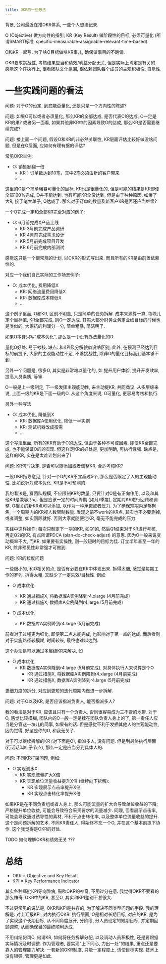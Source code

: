 ```yaml
---
title: OKR的一些想法
---
```


背景, 公司最近在推OKR体系, 一些个人想法记录.

O (Objective) 做方向性的指引; KR (Key Result) 做阶段性的目标, 必须可量化 (所谓SMART标准, specific-measurable-assignable-relevant-time-based).

O和KR一起写, 为了啥O目标做啥KR事儿, 确保做事目的不跑偏.

OKR要求挑战性, 考核结果应当和绩效/利益分配无关, 但是实际上肯定是有关的.
感觉这个在执行上, 很看团队文化氛围, 很依赖团队每个成员的主观积极性, 自觉性.

# 一些实践问题的看法

问题: 对于O的设定, 到底能否量化, 还是只是一个方向性的陈述?

问题: 如果O可以或者必须量化, 那么KR的全部达成, 是否代表O的达成, O一定是KR的果?
或者另一面看, 如果其他非KR中的因素导致O的达成, 那么KR是否需要继续完成?

问题: 接上面一个问题, 假设O和KR的非必然关联性, KR层面评估比较好做没啥问题, 但是在O层面, 应如何有理有据的评估?

常见OKR举例:

- O: 销售额翻一倍
    - KR：订单数达到10笔，其中2笔必须由新的客户带来
    - ...

这里的O是个简单粗暴可量化的目标, KR也是很量化的, 但是可能的结果是KR即便全部100%完成, O并不能达到. 
也有可能KR全没达到, 但是由于种种原因, 如爆了大R, 接了笔大单子, O达成了. 那么对于订单的数量及新客户KR是否还应当继续?

一个O完成一定和全部KR完全对应的例子:

- O: 6月前完成X产品上线
	- KR 3月前完成产品调研
	- KR 4月前完成需求设计
	- KR 5月前完成项目开发
	- KR 6月前完成内部测试

感觉这只是一个很常规的计划, 以OKR的形式写出来. 而且所有的KR是由前置依赖性的.

对应一个我们自己实际的工作场景例子:

- O: 成本优化, 费用降低X
    - KR: 网络流量费用降低X
    - KR: 数据库成本降低X
	- ...

这个例子里面, O和KR, 区别不明显, 只是简单的任务拆解. 成本来源算一算, 每块儿定个目标值, KR全部完成, 则O一定达成.
其实大部分财务业务定业绩目标的时候也是类似的, 大家抗的利润分一分, 简单粗暴, 简洁明了.

如果O本身只写"成本优化", 那么是一个没有办法量化的O. 

量化O好处: 易于考核. 缺点: 和KPI及分解貌似没啥区别; 此外, 在预测已经达到目标的前提下, 大家的主观能动性不足, 不够挑战性, 除非O的量化目标高到基本够不到. 

另外一个问题是, 很多O, 其实是非常难以量化的, 如 提升用户体验, 提升开发效率, 提高人员素质, 等等.

O一般是上一级制定, 下一级发挥主观能动性, 来主动提KR, 共同商议. 从多层级来说, 上面一级的KR是下面一级的O. 
从这个角度来说, O可量化, 更容易考核和执行.

另外一种写法

- O: 成本优化, 降低到X
	- KR: 数据库A使用优化, 降低一半实例
	- KR: 测试机器改成按需
	- ...

这个写法里面, 所有的KR有助于O的达成, 但由于各种不可控因素, 即便KR全部完成, 也不能保证O的的实现. 
但这样定KR的好处是, 更加明确, 可执行性强. 缺点是, 这样的KR, 实在是太难计划出来了!

问题: KR何时决定, 是否可以随添加或者调整KR, 合适考核KR?

一般OKR指导意见, 针对一个O的KR不宜超过5个, 那么是否限定了人的主观能动性, 比如说针对成本优化. KR是不可预测的.

我的看法是, 看团队规模, 不应限制KR的数量, 只要针对O是有正向作用, 以及和其他KR是兼容即可. 
但是应该一定的时间周期 (如月/季度), 定期对KR进行回顾和调整, O相关的新KR点可以添加, 以作为一种承诺或者压力.
为了确保短期内足够聚焦, 一个周期内的KR视人数限制数量.
发现之前不work的KR点, 其实也不必要删掉, 或者调整, 如实回顾就好. 否则大家就随便定KR, 毫无不能完成的压力.

实践中这样操作: 每次只制定下一期的KR, 如Q1的, 然后Q1结束对于KR进行考核, 再定Q2的KR, 有点所谓PDCA (plan-do-check-adjust) 的意思.
因为O一般来说变动概率不大, 而KR, 如果要有实操性, 则一般短时的目标为佳. 订立半年甚至一年的KR, 除非预见性非常强才可做到.

问题: KR的粒度问题

一些细小的, 和O相关的点, 是否有必要在KR中体现出来. 拆得太细, 感觉是每期工作的罗列. 拆得太粗, 又缺少了一定失效/目标性. 例如:

- O 成本优化
	- KR 通过措施X, 将数据库A实例降到r4.xlarge (4月前完成)
	- KR 通过措施X, 数据库A实例降到r4.large (5月前完成)

- O 成本优化
	- KR 数据库A实例降到r4.large (5月前完成)

前者对于过程更为细化, 即便第二点未能完成, 也影响对于第一点的达成. 而后者则对于实施路径较模糊, 时间较长, 最终也难以达到.

这个办法是可以通过多层级KR来解决, 如

- O 成本优化
	- KR 数据库A实例降到r4.large (5月前完成), 对具体执行人来说算是个O
		- KR 通过措施X, 将数据库A实例降到r4.xlarge (4月前完成)
		- KR 通过措施X, 数据库A实例降到r4.large (5月前完成)

更细力度的拆分, 对应到更短的迭代周期内做进一步拆解.

问题: 对于O以及KR, 是否应该指派负责人, 能否指派多人?

我的看法是对于KR, 应该且只有一个负责人, 否则很容易成为三不管的地带. 
对于O, 感觉比较模糊, 团队内的O一般一定是挂在团队负责人身上的了, 第一责任人应当是分管这一块儿的同事, 如果有的话. 但是感觉不利于发掘其他人的主观能动性, 因为觉得, 好这是你的O, 和我无关了.

对于可以继续拆解的KR (对下面是O), 指派多人, 没有问题. 但是到最终执行层面 (行话话叫叶子节点), 那么一定是应当分到具体人的.

问题: 不同KR打架问题, 例如:

- O 实现流水X
	- KR 实现流量扩大X倍
	- KR 实现单位流量收益提升X倍 (继续向下拆解):
		- KR 实现展示点击率提升X倍
		- KR 实现点击转化率提升X倍

如果KR是在不同负责组或者人身上, 那么可能流量的扩大会导致单位收益的下降; 严格提升单位收益, 可能会导致符合采买要求的流量减少.
同理, 但看展示点击率, 可能会导致通过诱导性的素材, 不利于点击转化率, 以及整体单位流量收益的提升.
这个是问题拆解的艺术. 不同KR责任人, 得始终不忘一个O, 并在这个基本前提下协作. 这个我觉得是OKR的好处.

TODO 如何理解OKR和绩效无关 ???

# 总结

- OKR = Objective and Key Result
- KPI = Key Performance Indicator

其实各种痛批KPI导向弊病, 鼓吹OKR的神奇, 不用过分在意.
我觉得OKR不要看的那么神奇, OKR中的KR, 甚至O, 其实和KPI差别不甚很大. 

不过更常见的说法是, OKR和KPI是共存的, 为了解决不同类型问题的手段.
我的理解是: 对上汇报KPI, 对内执行OKR. 执行层面, O是相对长期目标, 对应的KR, 是为了实现这个长期目标, 从不同角度展开, 分阶段, 分人员设定的短期目标, 并定期回顾调整, 从而确保目的最终顺利达成.

不用纠结何谓O, 何谓KR, 如何将任务拆解分配, 以及调动人员积极性, 还是要跟据实际情况及时调整.
作为管理者, 要实现"上下同心, 力出一处"的结果, 重点还是要靠人的管理能力解决.
一套新的OKR制度, 只能一定程度上, 诱使目标实现.
技术上没有银弹, 管理更是如此.
